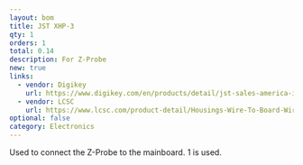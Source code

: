 ```yaml
---
layout: bom
title: JST XHP-3
qty: 1
orders: 1
total: 0.14
description: For Z-Probe
new: true
links:
  - vendor: Digikey
    url: https://www.digikey.com/en/products/detail/jst-sales-america-inc/XHP-3/1651017
  - vendor: LCSC
    url: https://www.lcsc.com/product-detail/Housings-Wire-To-Board-Wire-To-Wire_JST-XHP-3-Y_C274388.html
optional: false
category: Electronics
---
```


Used to connect the Z-Probe to the mainboard. 1 is used.